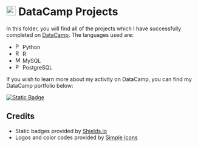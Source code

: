 # <img src="https://cdn.simpleicons.org/datacamp" alt="DataCamp" width=25 height=25> DataCamp Projects

In this folder, you will find all of the projects which I have successfully completed on [DataCamp](https://www.datacamp.com/). The languages used are:
- <img src="https://cdn.simpleicons.org/python" alt="Python" width=15 height=15> </img> Python
- <img src="https://cdn.simpleicons.org/r" alt="R" width=15 height=15> </img>  R
- <img src="https://cdn.simpleicons.org/mysql" alt="MySQL" width=15 height=15> </img> MySQL
- <img src="https://cdn.simpleicons.org/postgresql" alt="PostgreSQL" width=15 height=15> </img> PostgreSQL

If you wish to learn more about my activity on DataCamp, you can find my DataCamp portfolio below:

[![Static Badge](https://img.shields.io/badge/DataCamp-03EF62?logo=datacamp&labelColor=white&style=plastic&logoColor=03EF62)](https://www.datacamp.com/portfolio/mzakariazerrouki)

## Credits
- Static badges provided by [Shields.io](https://shields.io/)
- Logos and color codes provided by [Simple Icons](https://simpleicons.org/)